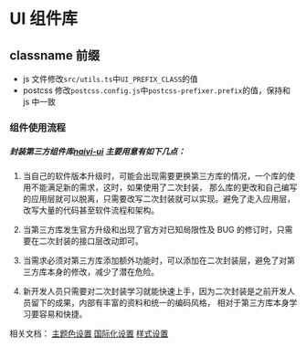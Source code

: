 # UI 组件库

## classname 前缀

- js 文件修改`src/utils.ts`中`UI_PREFIX_CLASS`的值
- postcss 修改`postcss.config.js`中`postcss-prefixer.prefix`的值，保持和 js 中一致

### 组件使用流程

##### 封装第三方组件库[naivi-ui](https://www.naiveui.com/zh-CN/light) 主要用意有如下几点：

1. 当自己的软件版本升级时，可能会出现需要更换第三方库的情况，一个库的使用不能满足新的需求，这时，如果使用了二次封装，
   那么库的更改和自己编写的应用层就可以脱离，只需要改写二次封装就可以实现。避免了走入应用层，改写大量的代码甚至软件流程和架构。

2. 当第三方库发生官方升级和出现了官方对已知局限性及 BUG 的修订时，只需要在二次封装的接口层改动即可。

3. 当需求必须对第三方库添加额外功能时，可以添加在二次封装层，避免了对第三方库本身的修改，减少了潜在危险。

4. 新开发人员只需要对二次封装学习就能快速上手，因为二次封装是之前开发人员留下的成果，内部有丰富的资料和统一的编码风格，
   相对于第三方库本身学习要容易和快捷。

相关文档：
[主题色设置](naiveui.com/zh-CN/light/docs/customize-theme)
[国际化设置](naiveui.com/zh-CN/light/docs/i18n)
[样式设置](naiveui.com/zh-CN/light/docs/theme)
